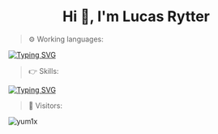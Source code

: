 <h1 align="center">Hi 👋, I'm Lucas Rytter</h1>




> ⚙️ Working languages:

[![Typing SVG](https://readme-typing-svg.demolab.com?font=Cascadia+Code&weight=600&size=22&duration=250&pause=5&color=F7007A&vCenter=true&random=true&width=435&lines=ruby%2C;go%2C;rust%2C;c%2B%2B%2C;javascript%2C;lua%2C;typescript%2C;mongodb%2C;.net%2C;python%2C;vue.js%2C;java%2C;kotlin%2C;sql%2C;postgres%2C;python%2C;powershell%2C;shell%2C;html-css%2C;react.js%2C;php%2C)](https://git.io/typing-svg)

> 👉 Skills:

[![Typing SVG](https://readme-typing-svg.demolab.com?font=Cascadia+Code&weight=600&size=22&duration=4000&pause=250&color=6B34EB&vCenter=true&random=true&lines=Back+End;Front+End;Full+Stack+Developer;Sys+Admin;Software+Engineer)](https://git.io/typing-svg)

> 👀  Visitors:

<p align="left"> <img src="https://komarev.com/ghpvc/?username=yum1x&label=Profile%20views&color=0e75b6&style=flat" alt="yum1x" /> </p>
